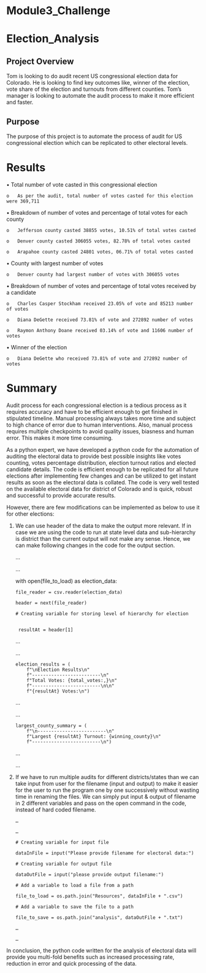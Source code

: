 # Module3_Challenge
# Election_Analysis

## Project Overview
Tom is looking to do audit recent US congressional election data for Colorado. He is looking to find key outcomes like, winner of the election, vote share of the election and turnouts from different counties. Tom’s manager is looking to automate the audit process to make it more efficient and faster. 

## Purpose
The purpose of this project is to automate the process of audit for US congressional election which can be replicated to other electoral levels.

# Results
  
  •	Total number of vote casted in this congressional election
  
    o	As per the audit, total number of votes casted for this election were 369,711
 
 •	Breakdown of number of votes and percentage of total votes for each county
 
    o	Jefferson county casted 38855 votes, 10.51% of total votes casted
    
    o	Denver county casted 306055 votes, 82.78% of total votes casted
    
    o	Arapahoe county casted 24801 votes, 06.71% of total votes casted
  
  •	County with largest number of votes
  
    o	Denver county had largest number of votes with 306055 votes
  
  •	Breakdown of number of votes and percentage of total votes received by a candidate

    o	Charles Casper Stockham received 23.05% of vote and 85213 number of votes

    o	Diana DeGette received 73.81% of vote and 272892 number of votes

    o	Raymon Anthony Doane received 03.14% of vote and 11606 number of votes

•	Winner of the election

    o	Diana DeGette who received 73.81% of vote and 272892 number of votes


# Summary

Audit process for each congressional election is a tedious process as it requires accuracy and have to be efficient enough to get finished in stipulated timeline. Manual processing always takes more time and subject to high chance of error due to human interventions. Also, manual process requires multiple checkpoints to avoid quality issues, biasness and human error. This makes it more time consuming.

As a python expert, we have developed a python code for the automation of auditing the electoral data to provide best possible insights like votes counting, votes percentage distribution, election turnout ratios and elected candidate details. The code is efficient enough to be replicated for all future elections after implementing few changes and can be utilized to get instant results as soon as the electoral data is collated. The code is very well tested on the available electoral data for district of Colorado and is quick, robust and successful to provide accurate results.

However, there are few modifications can be implemented as below to use it for other elections:

1.	We can use header of the data to make the output more relevant. If in case we are using the code to run at state level data and sub-hierarchy is district than the current output will not make any sense. Hence, we can make following changes in the code for the output section. 

   
     …
   
     …
   
     with open(file_to_load) as election_data:
     
        file_reader = csv.reader(election_data)
      
        header = next(file_reader)
        
        # Creating variable for storing level of hierarchy for election
        
        
         resultAt = header[1]
    
      …
      
      …
      
        election_results = (
            f"\nElection Results\n"
            f"-------------------------\n"
            f"Total Votes: {total_votes:,}\n"
            f"-------------------------\n\n"
            f"{resultAt} Votes:\n")
    
       …
    
      …
      
        largest_county_summary = (
            f"\n-------------------------\n"
            f"Largest {resultAt} Turnout: {winning_county}\n"
            f"-------------------------\n")
    
      …
    
      …
2.	If we have to run multiple audits for different districts/states than we can take input from user for the filename (input and output) to make it easier for the user to run the program one by one successively without wasting time in renaming the files. We can simply put input & output of filename in 2 different variables and pass on the open command in the code, instead of hard coded filename. 
        
        …
        
        …
        
        # Creating variable for input file
        
        dataInFile = input("Please provide filename for electoral data:")
        
        # Creating variable for output file
        
        dataOutFile = input("please provide output filename:")
    
        # Add a variable to load a file from a path
    
        file_to_load = os.path.join("Resources", dataInFile + ".csv")
    
        # Add a variable to save the file to a path
    
        file_to_save = os.path.join("analysis", dataOutFile + ".txt")	
    
        …
    
        …

In conclusion, the python code written for the analysis of electoral data will provide you multi-fold benefits such as increased processing rate, reduction in error and quick processing of the data. 
